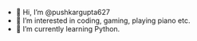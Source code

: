 - 👋 Hi, I’m @pushkargupta627
- 👀 I’m interested in coding, gaming, playing piano etc.
- 🌱 I’m currently learning Python.

<!---
pushkargupta627/pushkargupta627 is a ✨ special ✨ repository because its `README.md` (this file) appears on your GitHub profile.
You can click the Preview link to take a look at your changes.
--->
